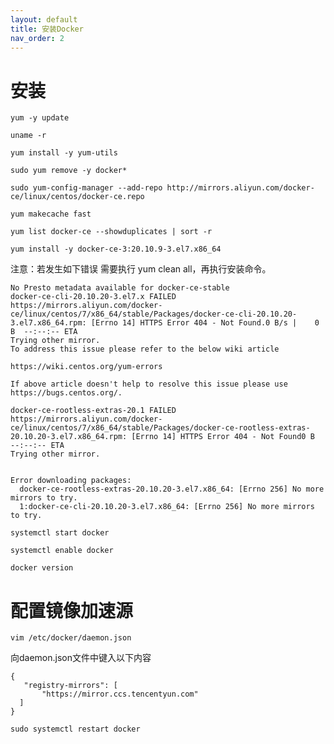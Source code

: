 ```yaml
---
layout: default
title: 安装Docker
nav_order: 2
---
```

# 安装
```shell
yum -y update
```
```shell
uname -r
```
```shell
yum install -y yum-utils
```
```shell
sudo yum remove -y docker*
```
```shell
sudo yum-config-manager --add-repo http://mirrors.aliyun.com/docker-ce/linux/centos/docker-ce.repo
```
```shell
yum makecache fast
```
```shell
yum list docker-ce --showduplicates | sort -r
```
```shell
yum install -y docker-ce-3:20.10.9-3.el7.x86_64
```
注意：若发生如下错误 需要执行 yum clean all，再执行安装命令。
```shell
No Presto metadata available for docker-ce-stable
docker-ce-cli-20.10.20-3.el7.x FAILED                                          
https://mirrors.aliyun.com/docker-ce/linux/centos/7/x86_64/stable/Packages/docker-ce-cli-20.10.20-3.el7.x86_64.rpm: [Errno 14] HTTPS Error 404 - Not Found.0 B/s |    0 B  --:--:-- ETA 
Trying other mirror.
To address this issue please refer to the below wiki article 

https://wiki.centos.org/yum-errors

If above article doesn't help to resolve this issue please use https://bugs.centos.org/.

docker-ce-rootless-extras-20.1 FAILED                                          
https://mirrors.aliyun.com/docker-ce/linux/centos/7/x86_64/stable/Packages/docker-ce-rootless-extras-20.10.20-3.el7.x86_64.rpm: [Errno 14] HTTPS Error 404 - Not Found0 B  --:--:-- ETA 
Trying other mirror.


Error downloading packages:
  docker-ce-rootless-extras-20.10.20-3.el7.x86_64: [Errno 256] No more mirrors to try.
  1:docker-ce-cli-20.10.20-3.el7.x86_64: [Errno 256] No more mirrors to try.

```
```shell
systemctl start docker
```
```shell
systemctl enable docker
```
```shell
docker version
```
# 配置镜像加速源
```shell
vim /etc/docker/daemon.json
```
向daemon.json文件中键入以下内容
```shell
{
   "registry-mirrors": [
       "https://mirror.ccs.tencentyun.com"
  ]
}
```
```shell
sudo systemctl restart docker
```
